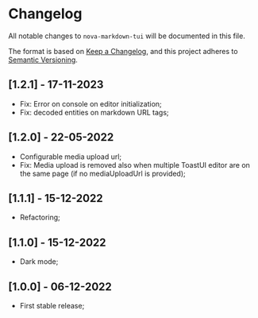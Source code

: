 # Changelog

All notable changes to `nova-markdown-tui` will be documented in this file.

The format is based on [Keep a Changelog](https://keepachangelog.com/en/1.0.0/),
and this project adheres to [Semantic Versioning](https://semver.org/spec/v2.0.0.html).

## [1.2.1] - 17-11-2023

- Fix: Error on console on editor initialization;
- Fix: decoded entities on markdown URL tags;

## [1.2.0] - 22-05-2022

- Configurable media upload url;
- Fix: Media upload is removed also when multiple ToastUI editor are on the same page (if no mediaUploadUrl is provided);

## [1.1.1] - 15-12-2022

- Refactoring;

## [1.1.0] - 15-12-2022

- Dark mode;

## [1.0.0] - 06-12-2022

- First stable release;
